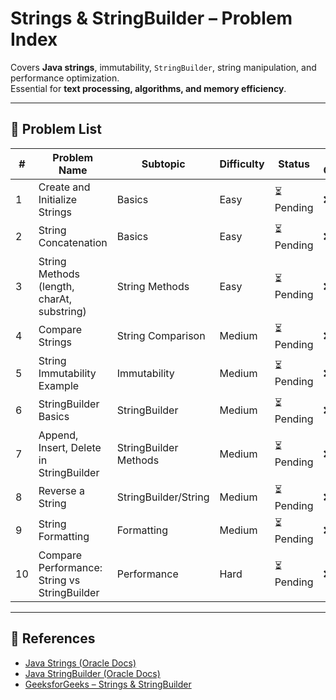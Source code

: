 # Strings & StringBuilder – Problem Index

Covers **Java strings**, immutability, `StringBuilder`, string manipulation, and performance optimization.  
Essential for **text processing, algorithms, and memory efficiency**.

---

## 📌 Problem List

| # | Problem Name | Subtopic | Difficulty | Status | Test Coverage |
|---|--------------|----------|------------|--------|---------------|
| 1 | Create and Initialize Strings | Basics | Easy | ⏳ Pending | ❌ |
| 2 | String Concatenation | Basics | Easy | ⏳ Pending | ❌ |
| 3 | String Methods (length, charAt, substring) | String Methods | Easy | ⏳ Pending | ❌ |
| 4 | Compare Strings | String Comparison | Medium | ⏳ Pending | ❌ |
| 5 | String Immutability Example | Immutability | Medium | ⏳ Pending | ❌ |
| 6 | StringBuilder Basics | StringBuilder | Medium | ⏳ Pending | ❌ |
| 7 | Append, Insert, Delete in StringBuilder | StringBuilder Methods | Medium | ⏳ Pending | ❌ |
| 8 | Reverse a String | StringBuilder/String | Medium | ⏳ Pending | ❌ |
| 9 | String Formatting | Formatting | Medium | ⏳ Pending | ❌ |
| 10 | Compare Performance: String vs StringBuilder | Performance | Hard | ⏳ Pending | ❌ |

---

## 🔗 References

- [Java Strings (Oracle Docs)](https://docs.oracle.com/javase/tutorial/java/data/strings.html)
- [Java StringBuilder (Oracle Docs)](https://docs.oracle.com/javase/8/docs/api/java/lang/StringBuilder.html)
- [GeeksforGeeks – Strings & StringBuilder](https://www.geeksforgeeks.org/string-in-java/)
